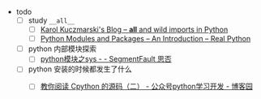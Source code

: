 

- todo
    - [ ] study `__all__`
        - [ ] [Karol Kuczmarski's Blog – __all__ and wild imports in Python](http://xion.io/post/code/python-all-wild-imports.html)
        - [ ] [Python Modules and Packages – An Introduction – Real Python](https://realpython.com/python-modules-packages/)
    - [ ] python 内部模块探索
        - [ ] [python模块之sys - - SegmentFault 思否](https://segmentfault.com/a/1190000016707002)
    - [ ] python 安装的时候都发生了什么
        - [ ] [教你阅读 Cpython 的源码（二） - 公众号python学习开发 - 博客园](https://www.cnblogs.com/c-x-a/p/11408372.html)
    
    
